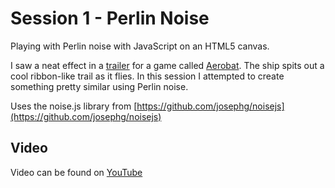 # Session 1 - Perlin Noise
Playing with Perlin noise with JavaScript on an HTML5 canvas.

I saw a neat effect in a [trailer](https://www.youtube.com/watch?v=R5BAYGR1ddY) for a game called [Aerobat](http://aerobat.thew.nu/). The ship spits out a cool ribbon-like trail as it flies. In this session I attempted to create something pretty similar using Perlin noise.

Uses the noise.js library from [https://github.com/josephg/noisejs](https://github.com/josephg/noisejs)

## Video
Video can be found on [YouTube](https://youtu.be/5Yh9mti0bHE)
